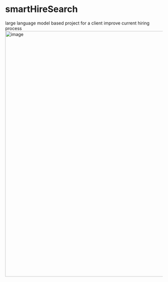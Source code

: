 # smartHireSearch
large language model based project for a client improve current hiring process
<img width="786" alt="image" src="https://github.com/fjing1/smartHireSearch/assets/32583955/d8f577aa-1408-46b1-ba26-df9909dbc6d9">
